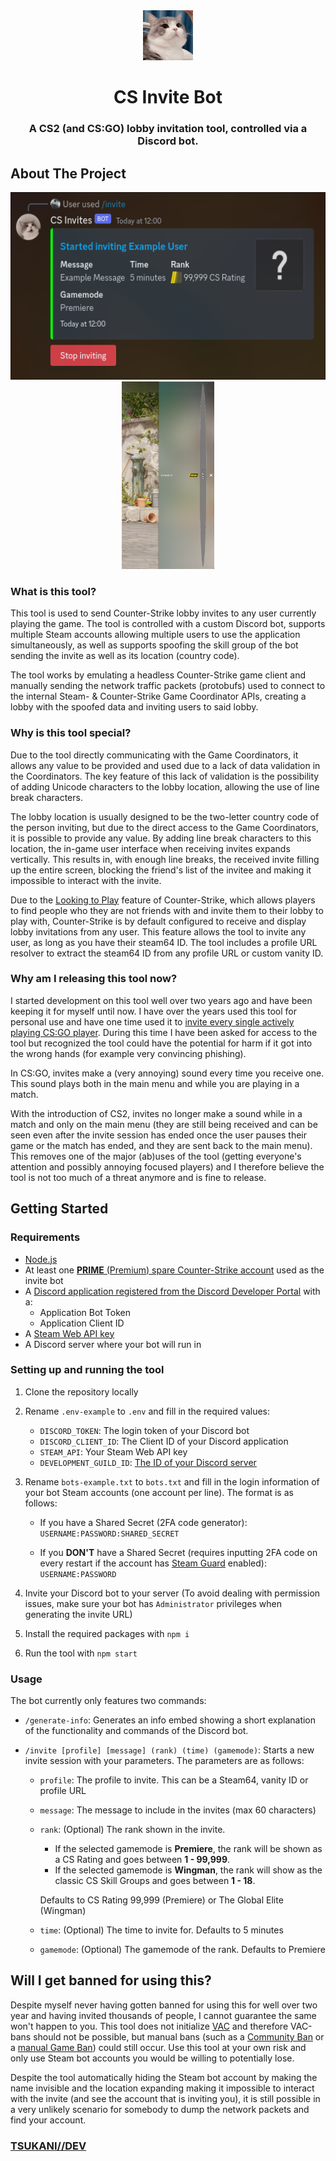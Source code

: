 <div align="center">
  <img src="img/readme/tudou.jpg" alt="Logo" width="80" height="80">
  <br />
  <h1>CS Invite Bot</h1>
  <h3>A CS2 (and CS:GO) lobby invitation tool, controlled via a Discord bot.</h3>
</div>

## About The Project


<div align="center">
  <img src="img/readme/discord.png" alt="Discord Bot Picture" title="Discord Bot" height="300">
  <img src="img/readme/in-game.png" alt="In-game Invite Picture" title="In-game Invite" height="300">
</div>

### What is this tool?

This tool is used to send Counter-Strike lobby invites to any user currently playing the game. The tool is controlled with a custom Discord bot, supports multiple Steam accounts allowing multiple users to use the application simultaneously, as well as supports spoofing the skill group of the bot sending the invite as well as its location (country code).

The tool works by emulating a headless Counter-Strike game client and manually sending the network traffic packets (protobufs) used to connect to the internal Steam- & Counter-Strike Game Coordinator APIs, creating a lobby with the spoofed data and inviting users to said lobby.

### Why is this tool special?

Due to the tool directly communicating with the Game Coordinators, it allows any value to be provided and used due to a lack of data validation in the Coordinators. The key feature of this lack of validation is the possibility of adding Unicode characters to the lobby location, allowing the use of line break characters.

The lobby location is usually designed to be the two-letter country code of the person inviting, but due to the direct access to the Game Coordinators, it is possible to provide any value. By adding line break characters to this location, the in-game user interface when receiving invites expands vertically. This results in, with enough line breaks, the received invite filling up the entire screen, blocking the friend's list of the invitee and making it impossible to interact with the invite.

Due to the [Looking to Play](https://counterstrike.fandom.com/wiki/Looking_to_Play) feature of Counter-Strike, which allows players to find people who they are not friends with and invite them to their lobby to play with, Counter-Strike is by default configured to receive and display lobby invitations from any user. This feature allows the tool to invite any user, as long as you have their steam64 ID. The tool includes a profile URL resolver to extract the steam64 ID from any profile URL or custom vanity ID.

### Why am I releasing this tool now?

I started development on this tool well over two years ago and have been keeping it for myself until now. I have over the years used this tool for personal use and have one time used it to [invite every single actively playing CS:GO player](https://exrode.com/counter-strike/csgo-players-get-invitations-from-random-people-en-masse-how-to-defend-yourself-against-it-and-why-is-it-happening). During this time I have been asked for access to the tool but recognized the tool could have the potential for harm if it got into the wrong hands (for example very convincing phishing).

In CS:GO, invites make a (very annoying) sound every time you receive one. This sound plays both in the main menu and while you are playing in a match.

With the introduction of CS2, invites no longer make a sound while in a match and only on the main menu (they are still being received and can be seen even after the invite session has ended once the user pauses their game or the match has ended, and they are sent back to the main menu). This removes one of the major (ab)uses of the tool (getting everyone's attention and possibly annoying focused players) and I therefore believe the tool is not too much of a threat anymore and is fine to release.

## Getting Started

### Requirements

-   [Node.js](https://nodejs.org/en)
-   At least one [**PRIME** (Premium) spare Counter-Strike account](https://store.steampowered.com/app/730/CounterStrike_2/) used as the invite bot
-   A [Discord application registered from the Discord Developer Portal](https://discord.com/developers/applications) with a:
    -   Application Bot Token
    -   Application Client ID
-   A [Steam Web API key](https://steamcommunity.com/dev)
-   A Discord server where your bot will run in

### Setting up and running the tool

1. Clone the repository locally

2. Rename `.env-example` to `.env` and fill in the required values:

    - `DISCORD_TOKEN`: The login token of your Discord bot
    - `DISCORD_CLIENT_ID`: The Client ID of your Discord application
    - `STEAM_API`: Your Steam Web API key
    - `DEVELOPMENT_GUILD_ID`: [The ID of your Discord server ](https://support.discord.com/hc/en-us/articles/206346498-Where-can-I-find-my-User-Server-Message-ID-)

3. Rename `bots-example.txt` to `bots.txt` and fill in the login information of your bot Steam accounts (one account per line). The format is as follows:

    - If you have a Shared Secret (2FA code generator):
      `USERNAME:PASSWORD:SHARED_SECRET`

    - If you **DON'T** have a Shared Secret (requires inputting 2FA code on every restart if the account has [Steam Guard](https://help.steampowered.com/en/faqs/view/06B0-26E6-2CF8-254C) enabled): `USERNAME:PASSWORD`

4. Invite your Discord bot to your server (To avoid dealing with permission issues, make sure your bot has `Administrator` privileges when generating the invite URL)

5. Install the required packages with `npm i`

6. Run the tool with `npm start`

### Usage

The bot currently only features two commands:

-   `/generate-info`: Generates an info embed showing a short explanation of the functionality and commands of the Discord bot.
-   `/invite [profile] [message] (rank) (time) (gamemode)`: Starts a new invite session with your parameters. The parameters are as follows:

    -   `profile`: The profile to invite. This can be a Steam64, vanity ID or profile URL
    -   `message`: The message to include in the invites (max 60 characters)
    -   `rank`: (Optional) The rank shown in the invite.

        -   If the selected gamemode is **Premiere**, the rank will be shown as a CS Rating and goes between **1 - 99,999**.
        -   If the selected gamemode is **Wingman**, the rank will show as the classic CS Skill Groups and goes between **1 - 18**.

        Defaults to CS Rating 99,999 (Premiere) or The Global Elite (Wingman)

    -   `time`: (Optional) The time to invite for. Defaults to 5 minutes
    -   `gamemode`: (Optional) The gamemode of the rank. Defaults to Premiere

## Will I get banned for using this?

Despite myself never having gotten banned for using this for well over two year and having invited thousands of people, I cannot guarantee the same won't happen to you. This tool does not initialize [VAC](https://help.steampowered.com/en/faqs/view/571A-97DA-70E9-FF74) and therefore VAC-bans should not be possible, but manual bans (such as a [Community Ban](https://help.steampowered.com/en/faqs/view/4F62-35F9-F395-5C23) or a [manual Game Ban](https://help.steampowered.com/en/faqs/view/4E54-0B96-D0A4-1557)) could still occur. Use this tool at your own risk and only use Steam bot accounts you would be willing to potentially lose.

Despite the tool automatically hiding the Steam bot account by making the name invisible and the location expanding making it impossible to interact with the invite (and see the account that is inviting you), it is still possible in a very unlikely scenario for somebody to dump the network packets and find your account.

### **[TSUKANI//DEV](https://tsukani.dev)**
